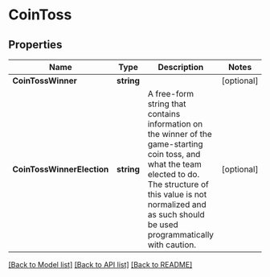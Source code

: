 # CoinToss

## Properties
Name | Type | Description | Notes
------------ | ------------- | ------------- | -------------
**CoinTossWinner** | **string** |  | [optional] 
**CoinTossWinnerElection** | **string** | A free-form string that contains information on the winner of the game-starting coin toss, and what the team elected to do. The structure of this value is not normalized and as such should be used programmatically with caution.  | [optional] 

[[Back to Model list]](../README.md#documentation-for-models) [[Back to API list]](../README.md#documentation-for-api-endpoints) [[Back to README]](../README.md)


